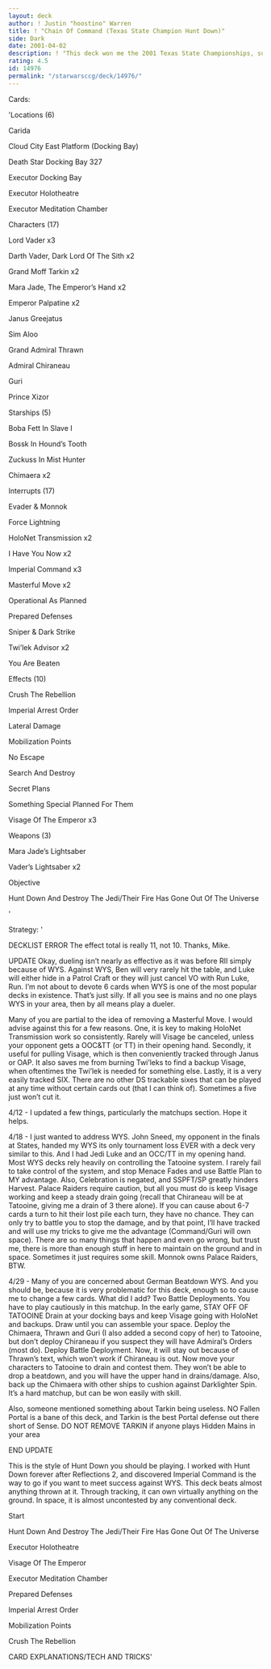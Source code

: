 ```yaml
---
layout: deck
author: ! Justin "hoostino" Warren
title: ! "Chain Of Command (Texas State Champion Hunt Down)"
side: Dark
date: 2001-04-02
description: ! "This deck won me the 2001 Texas State Championships, suffering only a timed loss by 10 throughout 5 games during the tournament."
rating: 4.5
id: 14976
permalink: "/starwarsccg/deck/14976/"
---
```

Cards: 

'Locations (6)

Carida

Cloud City East Platform (Docking Bay) 

Death Star Docking Bay 327 

Executor Docking Bay 

Executor Holotheatre 

Executor Meditation Chamber 


Characters (17)

Lord Vader x3

Darth Vader, Dark Lord Of The Sith x2

Grand Moff Tarkin x2

Mara Jade, The Emperor’s Hand x2

Emperor Palpatine x2

Janus Greejatus 

Sim Aloo 

Grand Admiral Thrawn 

Admiral Chiraneau 

Guri 

Prince Xizor 


Starships (5)

Boba Fett In Slave I 

Bossk In Hound’s Tooth 

Zuckuss In Mist Hunter 

Chimaera x2


Interrupts (17)

Evader & Monnok 

Force Lightning 

HoloNet Transmission x2

I Have You Now x2

Imperial Command x3

Masterful Move x2

Operational As Planned 

Prepared Defenses 

Sniper & Dark Strike 

Twi’lek Advisor x2

You Are Beaten 


Effects (10)

Crush The Rebellion 

Imperial Arrest Order 

Lateral Damage 

Mobilization Points 

No Escape 

Search And Destroy 

Secret Plans

Something Special Planned For Them 

Visage Of The Emperor x3


Weapons (3)

Mara Jade’s Lightsaber 

Vader’s Lightsaber x2


Objective

Hunt Down And Destroy The Jedi/Their Fire Has Gone Out Of The Universe 

'

Strategy: '

 
DECKLIST ERROR The effect total is really 11, not 10. Thanks, Mike. 


UPDATE Okay, dueling isn’t nearly as effective as it was before RII simply because of WYS. Against WYS, Ben will very rarely hit the table, and Luke will either hide in a Patrol Craft or they will just cancel VO with Run Luke, Run. I’m not about to devote 6 cards when WYS is one of the most popular decks in existence. That’s just silly. If all you see is mains and no one plays WYS in your area, then by all means play a dueler.


Many of you are partial to the idea of removing a Masterful Move. I would advise against this for a few reasons. One, it is key to making HoloNet Transmission work so consistently. Rarely will Visage be canceled, unless your opponent gets a OOC&TT (or TT) in their opening hand. Secondly, it useful for pulling Visage, which is then conveniently tracked through Janus or OAP. It also saves me from burning Twi’leks to find a backup Visage, when oftentimes the Twi’lek is needed for something else. Lastly, it is a very easily tracked SIX. There are no other DS trackable sixes that can be played at any time without certain cards out (that I can think of). Sometimes a five just won’t cut it. 


4/12 - I updated a few things, particularly the matchups section. Hope it helps. 


4/18 - I just wanted to address WYS. John Sneed, my opponent in the finals at States, handed my WYS its only tournament loss EVER with a deck very similar to this. And I had Jedi Luke and an OCC/TT in my opening hand. Most WYS decks rely heavily on controlling the Tatooine system. I rarely fail to take control of the system, and stop Menace Fades and use Battle Plan to MY advantage. Also, Celebration is negated, and SSPFT/SP greatly hinders Harvest. Palace Raiders require caution, but all you must do is keep Visage working and keep a steady drain going (recall that Chiraneau will be at Tatooine, giving me a drain of 3 there alone). If you can cause about 6-7 cards a turn to hit their lost pile each turn, they have no chance. They can only try to battle you to stop the damage, and by that point, I’ll have tracked and will use my tricks to give me the advantage (Command/Guri will own space). There are so many things that happen and even go wrong, but trust me, there is more than enough stuff in here to maintain on the ground and in space. Sometimes it just requires some skill. Monnok owns Palace Raiders, BTW. 


4/29 - Many of you are concerned about German Beatdown WYS. And you should be, because it is very problematic for this deck, enough so to cause me to change a few cards. What did I add? Two Battle Deployments. You have to play cautiously in this matchup. In the early game, STAY OFF OF TATOOINE Drain at your docking bays and keep Visage going with HoloNet and backups. Draw until you can assemble your space. Deploy the Chimaera, Thrawn and Guri (I also added a second copy of her) to Tatooine, but don’t deploy Chiraneau if you suspect they will have Admiral’s Orders (most do). Deploy Battle Deployment. Now, it will stay out because of Thrawn’s text, which won’t work if Chiraneau is out. Now move your characters to Tatooine to drain and contest them. They won’t be able to drop a beatdown, and you will have the upper hand in drains/damage. Also, back up the Chimaera with other ships to cushion against Darklighter Spin. It’s a hard matchup, but can be won easily with skill. 


Also, someone mentioned something about Tarkin being useless. NO Fallen Portal is a bane of this deck, and Tarkin is the best Portal defense out there short of Sense. DO NOT REMOVE TARKIN if anyone plays Hidden Mains in your area 

END UPDATE 

This is the style of Hunt Down you should be playing. I worked with Hunt Down forever after Reflections 2, and discovered Imperial Command is the way to go if you want to meet success against WYS. This deck beats almost anything thrown at it. Through tracking, it can own virtually anything on the ground. In space, it is almost uncontested by any conventional deck. 


Start

Hunt Down And Destroy The Jedi/Their Fire Has Gone Out Of The Universe 

Executor Holotheatre 

Visage Of The Emperor

Executor Meditation Chamber 

Prepared Defenses

Imperial Arrest Order

Mobilization Points

Crush The Rebellion


CARD EXPLANATIONS/TECH AND TRICKS'
